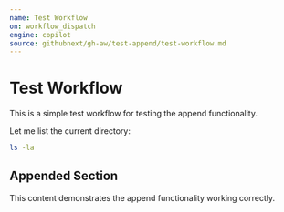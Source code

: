 ```yaml
---
name: Test Workflow
on: workflow_dispatch
engine: copilot
source: githubnext/gh-aw/test-append/test-workflow.md
---
```

# Test Workflow

This is a simple test workflow for testing the append functionality.

Let me list the current directory:

```bash
ls -la
```



## Appended Section

This content demonstrates the append functionality working correctly.